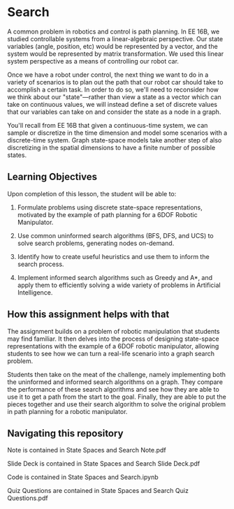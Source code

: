# Search

A common problem in robotics and control is path planning. In EE 16B, we studied controllable systems from a linear-algebraic perspective. Our state variables (angle, position, etc) would be represented by a vector, and the system would be represented by matrix transformation. We used this linear system perspective as a means of controlling our robot car.

Once we have a robot under control, the next thing we want to do in a variety of scenarios is to plan out the path that our robot car should take to accomplish a certain task. In order to do so, we'll need to reconsider how we think about our "state"—rather than view a state as a vector which can take on continuous values, we will instead define a set of discrete values that our variables can take on and consider the state as a node in a graph.

You'll recall from EE 16B that given a continuous-time system, we can sample or discretize in the time dimension and model some scenarios with a discrete-time system. Graph state-space models take another step of also discretizing in the spatial dimensions to have a finite number of possible states.  

## Learning Objectives  
Upon completion of this lesson, the student will be able to: 

1. Formulate problems using discrete state-space representations, motivated by the example of path planning for a 6DOF Robotic Manipulator. 

2. Use common uninformed search algorithms (BFS, DFS, and UCS) to solve search problems, generating nodes on-demand. 

3. Identify how to create useful heuristics and use them to inform the search process.

4. Implement informed search algorithms such as Greedy and A*, and apply them to efficiently solving a wide variety of problems in Artificial Intelligence. 

## How this assignment helps with that 
The assignment builds on a problem of robotic manipulation that students may find familiar. It then delves into the process of designing state-space representations with the example of a 6DOF robotic manipulator, allowing students to see how we can turn a real-life scenario into a graph search problem. 

Students then take on the meat of the challenge, namely implementing both the uninformed and informed search algorithms on a graph. They compare the performance of these search algorithms and see how they are able to use it to get a path from the start to the goal. Finally, they are able to put the pieces together and use their search algorithm to solve the original problem in path planning for a robotic manipulator. 

## Navigating this repository

Note is contained in State Spaces and Search Note.pdf

Slide Deck is contained in State Spaces and Search Slide Deck.pdf

Code is contained in State Spaces and Search.ipynb

Quiz Questions are contained in State Spaces and Search Quiz Questions.pdf



